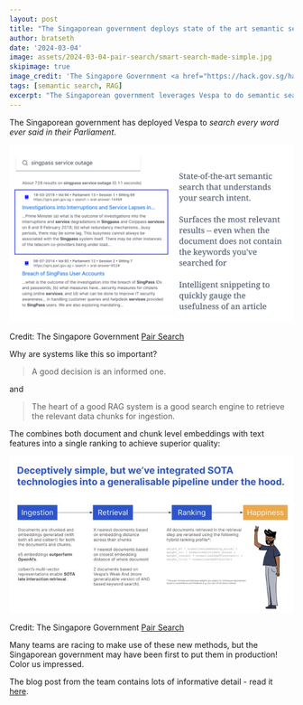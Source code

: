 ```yaml
---  
layout: post
title: "The Singaporean government deploys state of the art semantic search"
author: bratseth
date: '2024-03-04'
image: assets/2024-03-04-pair-search/smart-search-made-simple.jpg
skipimage: true
image_credit: 'The Singapore Government <a href="https://hack.gov.sg/hack-for-public-good-2024/2024-projects/pairsearch/">Pair Search</a>'
tags: [semantic search, RAG]
excerpt: "The Singaporean government leverages Vespa to do semantic search in every word ever said in Parliament"
---
```

The Singaporean government has deployed Vespa to *search every word ever said in their Parliament*.

![pair search gui](/assets/2024-03-04-pair-search/A4_part.jpg)
<p class="image-credit inline">Credit: The Singapore Government <a href="https://hack.gov.sg/hack-for-public-good-2024/2024-projects/pairsearch/">Pair Search</a></p>

Why are systems like this so important?

> A good decision is an informed one.

and

> The heart of a good RAG system is a good search engine to retrieve the relevant data chunks for ingestion.

The combines both document and chunk level embeddings with text features into a single ranking to
achieve superior quality: 

![pair search process](/assets/2024-03-04-pair-search/process.jpg)
<p class="image-credit inline">Credit: The Singapore Government <a href="https://hack.gov.sg/hack-for-public-good-2024/2024-projects/pairsearch/">Pair Search</a></p>

Many teams are racing to make use of these new methods, but the Singaporean government 
may have been first to put them in production! Color us impressed. 

The blog post from the team contains lots of informative detail - read it 
<a href="https://hack.gov.sg/hack-for-public-good-2024/2024-projects/pairsearch/">here</a>.
